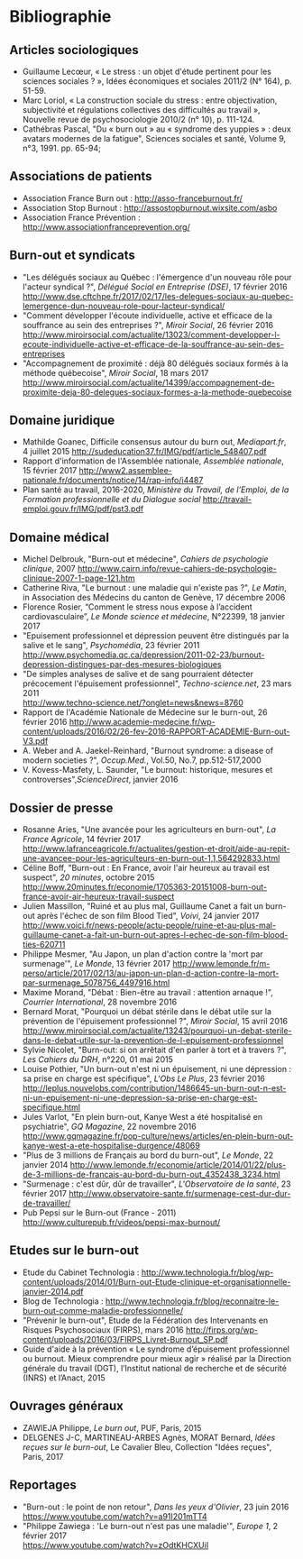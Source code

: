 # Bibliographie 


## Articles sociologiques 
- Guillaume Lecœur, « Le stress : un objet d'étude pertinent pour les sciences sociales ? », Idées économiques et sociales 2011/2 (N° 164), p. 51-59. 
- Marc Loriol, « La construction sociale du stress : entre objectivation, subjectivité et régulations collectives des difficultés au travail », Nouvelle revue de psychosociologie 2010/2 (n° 10), p. 111-124.
- Cathébras Pascal, "Du « burn out » au « syndrome des yuppies » : deux avatars modernes de la fatigue", Sciences sociales et santé, Volume 9, n°3, 1991. pp. 65-94;

## Associations de patients  
- Association France Burn out : http://asso-franceburnout.fr/ 
- Association Stop Burnout : http://assostopburnout.wixsite.com/asbo
- Association France Prévention : http://www.associationfranceprevention.org/ 

## Burn-out et syndicats 
- "Les délégués sociaux au Québec : l'émergence d'un nouveau rôle pour l'acteur syndical ?", _Délégué Social en Entreprise (DSE)_, 17 février 2016 
http://www.dse.cftchpe.fr/2017/02/17/les-delegues-sociaux-au-quebec-lemergence-dun-nouveau-role-pour-lacteur-syndical/ 
- "Comment développer l'écoute individuelle, active et efficace de la souffrance au sein des entreprises ?", _Miroir Social_, 26 février 2016 
http://www.miroirsocial.com/actualite/13023/comment-developper-l-ecoute-individuelle-active-et-efficace-de-la-souffrance-au-sein-des-entreprises 
- "Accompagnement de proximité : déjà 80 délégués sociaux formés à la méthode québecoise", _Miroir Social_, 18 mars 2017 
 http://www.miroirsocial.com/actualite/14399/accompagnement-de-proximite-deja-80-delegues-sociaux-formes-a-la-methode-quebecoise 

## Domaine juridique 
- Mathilde Goanec, Difficile consensus autour du burn out, _Mediapart.fr_, 4 juillet 2015
http://sudeducation37.fr/IMG/pdf/article_548407.pdf 
- Rapport d'information de l'Assemblée nationale, _Assemblée nationale_, 15 février 2017 
http://www2.assemblee-nationale.fr/documents/notice/14/rap-info/i4487
- Plan santé au travail, 2016-2020, _Ministère du Travail, de l’Emploi, de la Formation professionnelle et du Dialogue social_
http://travail-emploi.gouv.fr/IMG/pdf/pst3.pdf

## Domaine médical
- Michel Delbrouk, "Burn-out et médecine", _Cahiers de psychologie clinique_, 2007 
http://www.cairn.info/revue-cahiers-de-psychologie-clinique-2007-1-page-121.htm  
- Catherine Riva, "Le burnout : une maladie qui n'existe pas ?", _Le Matin_, in Association des Médecins du canton de Genève, 17 décembre 2006 
- Florence Rosier, “Comment le stress nous expose à l’accident cardiovasculaire”, _Le Monde science et médecine_, N°22399, 18 janvier 2017 
- "Epuisement professionnel et dépression peuvent être distingués par la salive et le sang", _Psychomédia_, 23 février 2011
http://www.psychomedia.qc.ca/depression/2011-02-23/burnout-depression-distingues-par-des-mesures-biologiques 
- "De simples analyses de salive et de sang pourraient détecter précocement l'épuisement professionnel", _Techno-science.net_, 23 mars 2011  
http://www.techno-science.net/?onglet=news&news=8760 
- Rapport de l'Académie Nationale de Médecine sur le burn-out, 26 février 2016
http://www.academie-medecine.fr/wp-content/uploads/2016/02/26-fev-2016-RAPPORT-ACADEMIE-Burn-out-V3.pdf
- A. Weber and A. Jaekel-Reinhard, "Burnout syndrome: a disease of modern societies ?", _Occup.Med._, Vol.50, No.7, pp.512-517,2000
- V. Kovess-Masfety, L. Saunder, "Le burnout: historique, mesures et controverses",_ScienceDirect_, janvier 2016

## Dossier de presse 
- Rosanne Aries, "Une avancée pour les agriculteurs en burn-out", _La France Agricole_, 14 février 2017 
http://www.lafranceagricole.fr/actualites/gestion-et-droit/aide-au-repit-une-avancee-pour-les-agriculteurs-en-burn-out-1,1,564292833.html
- Céline Boff, "Burn-out : En France, avoir l'air heureux au travail est suspect", _20 minutes_, octobre 2015
http://www.20minutes.fr/economie/1705363-20151008-burn-out-france-avoir-air-heureux-travail-suspect 
- Julien Massillon, "Ruiné et au plus mal, Guillaume Canet a fait un burn-out après l'échec de son film Blood Tied", _Voivi_, 24 janvier 2017 
http://www.voici.fr/news-people/actu-people/ruine-et-au-plus-mal-guillaume-canet-a-fait-un-burn-out-apres-l-echec-de-son-film-blood-ties-620711
- Philippe Mesmer, "Au Japon, un plan d'action contre la 'mort par surmenage'", _Le Monde_, 13 février 2017 
http://www.lemonde.fr/m-perso/article/2017/02/13/au-japon-un-plan-d-action-contre-la-mort-par-surmenage_5078756_4497916.html 
- Maxime Morand, "Débat : Bien-être au travail : attention arnaque !", _Courrier International_, 28 novembre 2016 
- Bernard Morat, "Pourquoi un débat stérile dans le débat utile sur la prévention de l'épuisement professionnel ?", _Miroir Social_, 15 avril 2016
http://www.miroirsocial.com/actualite/13243/pourquoi-un-debat-sterile-dans-le-debat-utile-sur-la-prevention-de-l-epuisement-professionnel
- Sylvie Nicolet, "Burn-out: si on arrêtait d'en parler à tort et à travers ?", _Les Cahiers du DRH_, n°220, 01 mai 2015
- Louise Pothier, "Un burn-out n'est ni un épuisement, ni une dépression : sa prise en charge est spécifique", _L'Obs Le Plus_, 23 février 2016 
http://leplus.nouvelobs.com/contribution/1486645-un-burn-out-n-est-ni-un-epuisement-ni-une-depression-sa-prise-en-charge-est-specifique.html 
- Jules Varlot, "En plein burn-out, Kanye West a été hospitalisé en psychiatrie", _GQ Magazine_, 22 novembre 2016 
http://www.gqmagazine.fr/pop-culture/news/articles/en-plein-burn-out-kanye-west-a-ete-hospitalise-durgence/48069 
- "Plus de 3 millions de Français au bord du burn-out", _Le Monde_, 22 janvier 2014 
http://www.lemonde.fr/economie/article/2014/01/22/plus-de-3-millions-de-francais-au-bord-du-burn-out_4352438_3234.html
- "Surmenage : c'est dûr, dûr de travailler", _L'Observatoire de la santé_, 23 février 2017 
http://www.observatoire-sante.fr/surmenage-cest-dur-dur-de-travailler/ 
- Pub Pepsi sur le Burn-out (France - 2011)
http://www.culturepub.fr/videos/pepsi-max-burnout/


## Etudes sur le burn-out 
- Etude du Cabinet Technologia : http://www.technologia.fr/blog/wp-content/uploads/2014/01/Burn-out-Etude-clinique-et-organisationnelle-janvier-2014.pdf 	
- Blog de Technologia : http://www.technologia.fr/blog/reconnaitre-le-burn-out-comme-maladie-professionnelle/
- "Prévenir le burn-out", Etude de la Fédération des Intervenants en Risques Psychosociaux (FIRPS), mars 2016
http://firps.org/wp-content/uploads/2016/03/FIRPS_Livret-Burnout_SP.pdf
- Guide d'aide à la prévention « Le syndrome d’épuisement professionnel ou burnout. Mieux comprendre pour mieux agir » réalisé par la Direction générale du travail (DGT), l’Institut national de recherche et de sécurité (INRS) et l’Anact, 2015

## Ouvrages généraux 
- ZAWIEJA Philippe, _Le burn out_, PUF, Paris, 2015 
- DELGENES J-C, MARTINEAU-ARBES Agnès, MORAT Bernard, _Idées reçues sur le burn-out_, Le Cavalier Bleu, Collection "Idées reçues", Paris, 2017

## Reportages 
- "Burn-out : le point de non retour", _Dans les yeux d'Olivier_, 23 juin 2016 
https://www.youtube.com/watch?v=a91I201mTT4 
- "Philippe Zawiega : 'Le burn-out n'est pas une maladie'", _Europe 1_, 2 février 2017 	
https://www.youtube.com/watch?v=zOdtKHCXUiI 
